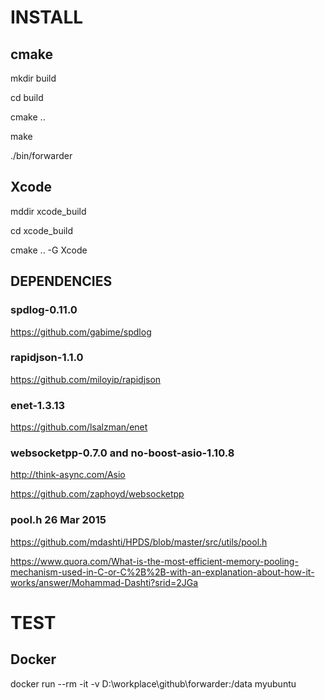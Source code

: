 
# INSTALL

## cmake

mkdir build

cd build

cmake ..

make 

./bin/forwarder

## Xcode

mddir xcode_build

cd xcode_build

cmake .. -G Xcode


## DEPENDENCIES

### spdlog-0.11.0

https://github.com/gabime/spdlog

### rapidjson-1.1.0

https://github.com/miloyip/rapidjson

### enet-1.3.13

https://github.com/lsalzman/enet

### websocketpp-0.7.0 and no-boost-asio-1.10.8

http://think-async.com/Asio

https://github.com/zaphoyd/websocketpp

### pool.h 26 Mar 2015

https://github.com/mdashti/HPDS/blob/master/src/utils/pool.h

https://www.quora.com/What-is-the-most-efficient-memory-pooling-mechanism-used-in-C-or-C%2B%2B-with-an-explanation-about-how-it-works/answer/Mohammad-Dashti?srid=2JGa


# TEST

## Docker

docker run --rm -it -v D:\workplace\github\forwarder:/data myubuntu
